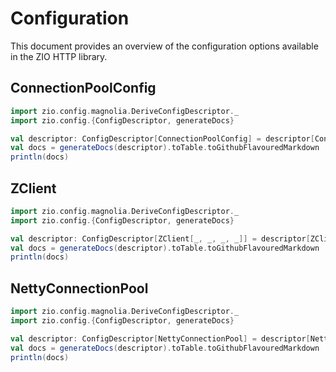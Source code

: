 # Configuration

This document provides an overview of the configuration options available in the ZIO HTTP library.

## ConnectionPoolConfig

```scala
import zio.config.magnolia.DeriveConfigDescriptor._
import zio.config.{ConfigDescriptor, generateDocs}

val descriptor: ConfigDescriptor[ConnectionPoolConfig] = descriptor[ConnectionPoolConfig]
val docs = generateDocs(descriptor).toTable.toGithubFlavouredMarkdown
println(docs)
```

## ZClient

```scala
import zio.config.magnolia.DeriveConfigDescriptor._
import zio.config.{ConfigDescriptor, generateDocs}

val descriptor: ConfigDescriptor[ZClient[_, _, _, _]] = descriptor[ZClient[_, _, _, _]]
val docs = generateDocs(descriptor).toTable.toGithubFlavouredMarkdown
println(docs)
```

## NettyConnectionPool

```scala
import zio.config.magnolia.DeriveConfigDescriptor._
import zio.config.{ConfigDescriptor, generateDocs}

val descriptor: ConfigDescriptor[NettyConnectionPool] = descriptor[NettyConnectionPool]
val docs = generateDocs(descriptor).toTable.toGithubFlavouredMarkdown
println(docs)
